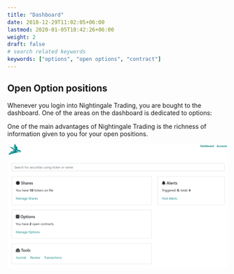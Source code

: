 ```yaml
---
title: "Dashboard"
date: 2018-12-29T11:02:05+06:00
lastmod: 2020-01-05T10:42:26+06:00
weight: 2
draft: false
# search related keywords
keywords: ["options", "open options", "contract"]
---
```


## Open Option positions

Whenever you login into Nightingale Trading, you are bought to the dashboard. One of the areas on the dashboard is dedicated to options:


One of the main advantages of Nightingale Trading is the richness of information given to you for your open positions.

![dashboard](dashboard.png "image")